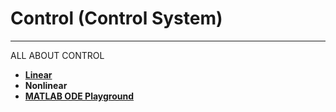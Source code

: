 # Control (Control System)
-------------------
ALL ABOUT CONTROL
* **[Linear](http://ctms.engin.umich.edu/CTMS/index.php?example=Introduction&section=SystemModeling)**
* **Nonlinear**
* **[MATLAB ODE Playground](https://ocw.mit.edu/resources/res-18-009-learn-differential-equations-up-close-with-gilbert-strang-and-cleve-moler-fall-2015/solving-odes-in-matlab/euler-ode1/)**
